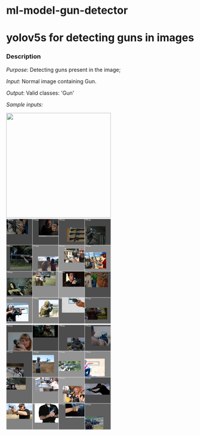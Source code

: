 # ml-model-gun-detector
# yolov5s for detecting guns in images

### Description

_Purpose_: Detecting guns present in the image; 

_Input_: Normal image containing Gun.

_Output_: Valid classes: 'Gun'

_Sample inputs:_

<img src="./assets/sample1.jpg" width="280" height="280"/> <img src="./assets/sample2.jpg" width="280" height="280"/> <img src="./assets/sample3.jpg" width="280" height="280"/>

